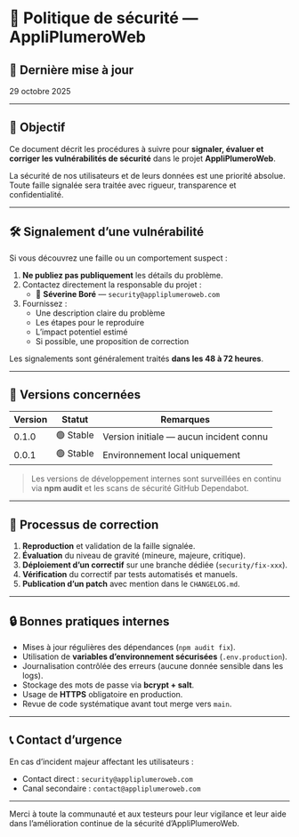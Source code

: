 # 🔐 Politique de sécurité — AppliPlumeroWeb

## 📅 Dernière mise à jour

29 octobre 2025

---

## 🧭 Objectif

Ce document décrit les procédures à suivre pour **signaler, évaluer et corriger les vulnérabilités de sécurité** dans le projet **AppliPlumeroWeb**.

La sécurité de nos utilisateurs et de leurs données est une priorité absolue.  
Toute faille signalée sera traitée avec rigueur, transparence et confidentialité.

---

## 🛠️ Signalement d’une vulnérabilité

Si vous découvrez une faille ou un comportement suspect :

1. **Ne publiez pas publiquement** les détails du problème.
2. Contactez directement la responsable du projet :
   - 📧 **Séverine Boré** — `security@appliplumeroweb.com`
3. Fournissez :
   - Une description claire du problème
   - Les étapes pour le reproduire
   - L’impact potentiel estimé
   - Si possible, une proposition de correction

Les signalements sont généralement traités **dans les 48 à 72 heures**.

---

## 🧩 Versions concernées

| Version | Statut    | Remarques                               |
| ------- | --------- | --------------------------------------- |
| 0.1.0   | 🟢 Stable | Version initiale — aucun incident connu |
| 0.0.1   | 🟢 Stable | Environnement local uniquement          |

> Les versions de développement internes sont surveillées en continu via **npm audit** et les scans de sécurité GitHub Dependabot.

---

## 🧰 Processus de correction

1. **Reproduction** et validation de la faille signalée.
2. **Évaluation** du niveau de gravité (mineure, majeure, critique).
3. **Déploiement d’un correctif** sur une branche dédiée (`security/fix-xxx`).
4. **Vérification** du correctif par tests automatisés et manuels.
5. **Publication d’un patch** avec mention dans le `CHANGELOG.md`.

---

## 🔒 Bonnes pratiques internes

- Mises à jour régulières des dépendances (`npm audit fix`).
- Utilisation de **variables d’environnement sécurisées** (`.env.production`).
- Journalisation contrôlée des erreurs (aucune donnée sensible dans les logs).
- Stockage des mots de passe via **bcrypt + salt**.
- Usage de **HTTPS** obligatoire en production.
- Revue de code systématique avant tout merge vers `main`.

---

## 📞 Contact d’urgence

En cas d’incident majeur affectant les utilisateurs :

- Contact direct : `security@appliplumeroweb.com`
- Canal secondaire : `contact@appliplumeroweb.com`

---

Merci à toute la communauté et aux testeurs pour leur vigilance et leur aide dans l’amélioration continue de la sécurité d’AppliPlumeroWeb.
